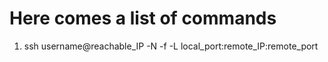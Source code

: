 # Here comes a list of commands

1. ssh username@reachable_IP -N -f -L local_port:remote_IP:remote_port
